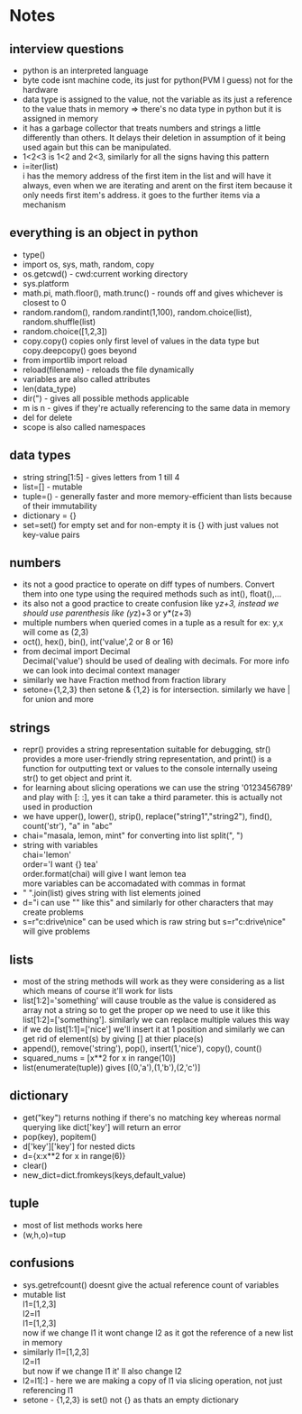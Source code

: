 # Notes

## interview questions

- python is an interpreted language
- byte code isnt machine code, its just for python(PVM I guess) not for the hardware
- data type is assigned to the value, not the variable as its just a reference to the value thats in memory => there's no data type in python but it is assigned in memory
- it has a garbage collector that treats numbers and strings a little differently than others. It delays their deletion in assumption of it being used again but this can be manipulated.
- 1<2<3 is 1<2 and 2<3, similarly for all the signs having this pattern
- i=iter(list)<br>
  i has the memory address of the first item in the list and will have it always, even when we are iterating and arent on the first item because it only needs first item's address. it goes to the further items via a mechanism

## everything is an object in python

- type()
- import os, sys, math, random, copy
- os.getcwd() - cwd:current working directory
- sys.platform
- math.pi, math.floor(), math.trunc() - rounds off and gives whichever is closest to 0
- random.random(), random.randint(1,100), random.choice(list), random.shuffle(list)
- random.choice([1,2,3])
- copy.copy() copies only first level of values in the data type but copy.deepcopy() goes beyond
- from importlib import reload
- reload(filename) - reloads the file dynamically
- variables are also called attributes
- len(data_type)
- dir(") - gives all possible methods applicable
- m is n - gives if they're actually referencing to the same data in memory
- del for delete
- scope is also called namespaces

## data types

- string
  string[1:5] - gives letters from 1 till 4
- list=[] - mutable
- tuple=() - generally faster and more memory-efficient than lists because of their immutability
- dictionary = {}
- set=set() for empty set and for non-empty it is {} with just values not key-value pairs

## numbers

- its not a good practice to operate on diff types of numbers. Convert them into one type using the required methods such as int(), float(),...
- its also not a good practice to create confusion like y*z+3, instead we should use parenthesis like (y*z)+3 or y\*(z+3)
- multiple numbers when queried comes in a tuple as a result for ex: y,x will come as (2,3)
- oct(), hex(), bin(), int('value',2 or 8 or 16)
- from decimal import Decimal<br>
  Decimal('value') should be used of dealing with decimals. For more info we can look into decimal context manager
- similarly we have Fraction method from fraction library
- setone={1,2,3} then setone & {1,2} is for intersection. similarly we have | for union and more

## strings

- repr() provides a string representation suitable for debugging, str() provides a more user-friendly string representation, and print() is a function for outputting text or values to the console internally useing str() to get object and print it.
- for learning about slicing operations we can use the string '0123456789' and play with [: :], yes it can take a third parameter. this is actually not used in production
- we have upper(), lower(), strip(), replace("string1","string2"), find(), count('str'), "a" in "abc"
- chai="masala, lemon, mint" for converting into list split(", ")
- string with variables<br>
  chai='lemon'<br>
  order='I want {} tea'<br>
  order.format(chai) will give I want lemon tea<br>
  more variables can be accomadated with commas in format
- " ".join(list) gives string with list elements joined
- d="i can use \"\" like this" and similarly for other characters that may create problems
- s=r"c:drive\nice" can be used which is raw string but s=r"c:drive\nice\" will give problems

## lists

- most of the string methods will work as they were considering as a list which means of course it'll work for lists
- list[1:2]='something' will cause trouble as the value is considered as array not a string so to get the proper op we need to use it like this list[1:2]=['something']. similarly we can replace multiple values this way
- if we do list[1:1]=['nice'] we'll insert it at 1 position and similarly we can get rid of element(s) by giving [] at thier place(s)
- append(), remove('string'), pop(), insert(1,'nice'), copy(), count()
- squared_nums = [x**2 for x in range(10)]
- list(enumerate(tuple)) gives [(0,'a'),(1,'b'),(2,'c')]

## dictionary

- get("key") returns nothing if there's no matching key whereas normal querying like dict['key'] will return an error
- pop(key), popitem()
- d['key']['key'] for nested dicts
- d={x:x\*\*2 for x in range(6)}
- clear()
- new_dict=dict.fromkeys(keys,default_value)

## tuple

- most of list methods works here
- (w,h,o)=tup

## confusions

- sys.getrefcount() doesnt give the actual reference count of variables
- mutable list<br>
  l1=[1,2,3]<br>
  l2=l1<br>
  l1=[1,2,3]<br>
  now if we change l1 it wont change l2 as it got the reference of a new list in memory
- similarly l1=[1,2,3]<br>
  l2=l1<br>
  but now if we change l1 it' ll also change l2
- l2=l1[:] - here we are making a copy of l1 via slicing operation, not just referencing l1
- setone - {1,2,3} is set() not {} as thats an empty dictionary
